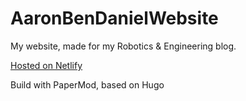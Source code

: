 # AaronBenDanielWebsite
My website, made for my Robotics & Engineering blog.

[Hosted on Netlify](https://aaronbendaniel.netlify.app/projects/)

Build with PaperMod, based on Hugo